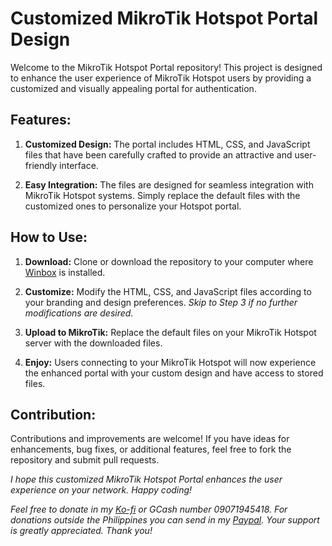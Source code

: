 # Customized MikroTik Hotspot Portal Design
Welcome to the MikroTik Hotspot Portal repository! This project is designed to enhance the user experience of MikroTik Hotspot users by providing a customized and visually appealing portal for authentication. 

## Features:
1. **Customized Design:** The portal includes HTML, CSS, and JavaScript files that have been carefully crafted to provide an attractive and user-friendly interface.

2. **Easy Integration:** The files are designed for seamless integration with MikroTik Hotspot systems. Simply replace the default files with the customized ones to personalize your Hotspot portal.

## How to Use:
1. **Download:** Clone or download the repository to your computer where [Winbox](https://mikrotik.com/download) is installed.

2. **Customize:** Modify the HTML, CSS, and JavaScript files according to your branding and design preferences. *Skip to Step 3 if no further modifications are desired.*

3. **Upload to MikroTik:** Replace the default files on your MikroTik Hotspot server with the downloaded files.
   
4. **Enjoy:** Users connecting to your MikroTik Hotspot will now experience the enhanced portal with your custom design and have access to stored files.

## Contribution:
Contributions and improvements are welcome! If you have ideas for enhancements, bug fixes, or additional features, feel free to fork the repository and submit pull requests.

*I hope this customized MikroTik Hotspot Portal enhances the user experience on your network. Happy coding!*

*Feel free to donate in my [Ko-fi](https://ko-fi.com/domxii) or GCash number 09071945418. For donations outside the Philippines you can send in my [Paypal](paypal.me/Domoxi). Your support is greatly appreciated. Thank you!*
